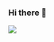 ### Hi there 👋


<a href="https://github.com/SmitDeshmukh">
<img align="center" src="https://github-readme-stats.vercel.app/api?username=SmitDeshmukh&&show_icons=true&title_color=ffffff&icon_color=bb2acf&text_color=daf7dc&bg_color=151515">
</a>

